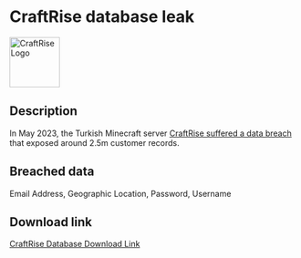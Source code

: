 # CraftRise database leak

<img src="https://logos.haveibeenpwned.com/CraftRise.png" alt="CraftRise Logo" width="88" height="88">

## Description

In May 2023, the Turkish Minecraft server <a href="https://haveibeenpwned.com/Breach/CraftRise" target="_blank" rel="noopener">CraftRise suffered a data breach</a> that exposed around 2.5m customer records.

## Breached data

Email Address, Geographic Location, Password, Username

## Download link

[CraftRise Database Download Link](https://files.vc/d/dl?hash=de29af6c8b96b1dff8e06487f5be21c2)

